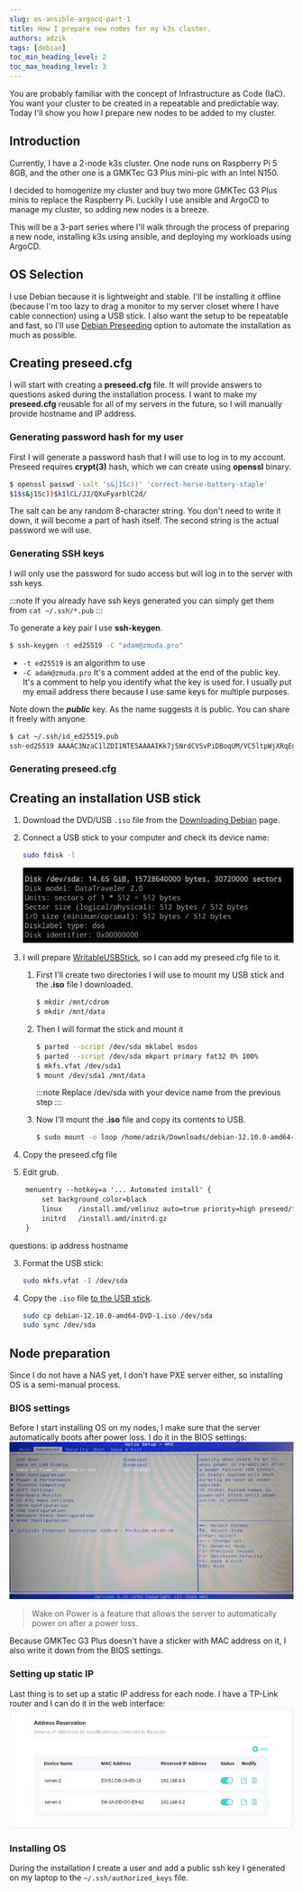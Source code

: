 ```yaml
---
slug: os-ansible-argocd-part-1
title: How I prepare new nodes for my k3s cluster.
authors: adzik
tags: [debian]
toc_min_heading_level: 2
toc_max_heading_level: 3
---
```


You are probably familiar with the concept of Infrastructure as Code (IaC).
You want your cluster to be created in a repeatable and predictable way.
Today I'll show you how I prepare new nodes to be added to my cluster.

<!-- truncate -->

## Introduction

Currently, I have a 2-node k3s cluster. One node runs on Raspberry Pi 5 8GB,
and the other one is a GMKTec G3 Plus mini-pic with an Intel N150.

I decided to homogenize my cluster and buy two more GMKTec G3 Plus minis to replace
the Raspberry Pi. Luckily I use ansible and ArgoCD to manage my cluster, so adding new nodes
is a breeze.

This will be a 3-part series where I'll walk through the process of preparing
a new node, installing k3s using ansible, and deploying my workloads using ArgoCD.

## OS Selection

I use Debian because it is lightweight and stable. I'll be installing it
offline (because I'm too lazy to drag a monitor to my server closet where I have cable connection)
using a USB stick. I also want the setup to be repeatable and fast, so I'll use
[Debian Preseeding](https://wiki.debian.org/DebianInstaller/Preseed) option to
automate the installation as much as possible.

## Creating preseed.cfg

I will start with creating a **preseed.cfg** file. It will provide answers to
questions asked during the installation process. I want to make my **preseed.cfg**
reusable for all of my servers in the future, so I will manually provide hostname
and IP address.

### Generating password hash for my user

First I will generate a password hash that I will use to log in to my account.
Preseed requires **crypt(3)** hash, which we can create using **openssl** binary.

```bash
$ openssl passwd -salt 's&j1Sc))' 'correct-horse-battery-staple'
$1$s&j1Sc))$k1lCL/JJ/QXuFyarblC2d/
```

The salt can be any random 8-character string. You don't need to write it down,
it will become a part of hash itself.
The second string is the actual password we will use.

<!-- TODO: Try to find a funny hash? -->

### Generating SSH keys

I will only use the password
for sudo access but will log in to the server with ssh keys.

:::note
If you already have ssh keys generated you can simply get them from
`cat ~/.ssh/*.pub`
:::

To generate a key pair I use **ssh-keygen**.

```bash
$ ssh-keygen -t ed25519 -C "adam@zmuda.pro"
```

* `-t ed25519` is an algorithm to use
* `-C adam@zmuda.pro` It's a comment added at the end of the public key.
  It's a comment to help you identify what the key is used for. I usually put my
  email address there because I use same keys for multiple purposes.

Note down the ***public*** key. As the name suggests it is public. You can share it freely with anyone.

```bash
$ cat ~/.ssh/id_ed25519.pub
ssh-ed25519 AAAAC3NzaC1lZDI1NTE5AAAAIKk7j5NrdCVSvPiDBoqUM/VC5ltpWjXRqEgCyjptugmp adam@zmuda.pro
```

### Generating preseed.cfg

## Creating an installation USB stick

1. Download the DVD/USB `.iso` file from the
   [Downloading Debian](https://www.debian.org/CD/http-ftp/#stable) page.
2. Connect a USB stick to your computer and check its device name:
   ```bash
   sudo fdisk -l
   ```
   ![usb device](usb-device.webp)

3. I will prepare [WritableUSBStick](https://wiki.debian.org/DebianInstaller/WritableUSBStick),
   so I can add my preseed.cfg file to it.

   1. First I'll create two directories I will use to mount my
      USB stick and the **.iso** file I downloaded.
      ```bash
      $ mkdir /mnt/cdrom
      $ mkdir /mnt/data
      ```
   2. Then I will format the stick and mount it
      ```bash
      $ parted --script /dev/sda mklabel msdos
      $ parted --script /dev/sda mkpart primary fat32 0% 100%
      $ mkfs.vfat /dev/sda1
      $ mount /dev/sda1 /mnt/data
      ```

      :::note
      Replace /dev/sda with your device name from the previous step
      :::

   3. Now I'll mount the **.iso** file and copy its contents
      to USB.

      <!-- TODO: Full commands -->

      ```bash
      $ sudo mount -o loop /home/adzik/Downloads/debian-12.10.0-amd64-DVD-1.iso /mnt/cdrom
      ```

4. Copy the preseed.cfg file
5. Edit grub.

```txt title="/mnt/data/boot/grub/grub.cfg"
    menuentry --hotkey=a '... Automated install' {
        set background_color=black
        linux    /install.amd/vmlinuz auto=true priority=high preseed/file=/cdrom/preseed.cfg vga=788 --- quiet
        initrd   /install.amd/initrd.gz
    }
```

questions:
ip address
hostname

3. Format the USB stick:
   ```bash
   sudo mkfs.vfat -I /dev/sda
   ```
4. Copy the `.iso` file [to the USB stick](https://www.debian.org/releases/testing/amd64/ch04s03.en.html).
   ```bash
   sudo cp debian-12.10.0-amd64-DVD-1.iso /dev/sda
   sudo sync /dev/sda
   ```

## Node preparation

Since I do not have a NAS yet, I don't have PXE server either,
so installing OS is a semi-manual process.

### BIOS settings

Before I start installing OS on my nodes, I make sure that the server
automatically boots after power loss. I do it in the BIOS settings:
![bios settings wake on power](bios.webp)
> Wake on Power is a feature that allows the server to automatically power on after a power loss.

Because GMKTec G3 Plus doesn't have a sticker with MAC address on it, I also write it down from the BIOS settings.

### Setting up static IP

Last thing is to set up a static IP address for each node. I have a TP-Link router and I can do it in the web interface:
![dhcp settings](dhcp.webp)

### Installing OS

<!-- TODO: Add screenshots -->

During the installation I create a user and add a public ssh key
I generated on my laptop to the `~/.ssh/authorized_keys` file.
